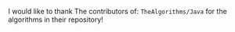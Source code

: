 I would like to thank The contributors of: `TheAlgorithms/Java` for the algorithms in their repository!
